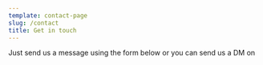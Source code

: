 ```yaml
---
template: contact-page
slug: /contact
title: Get in touch
---
```

Just send us a message using the form below or you can send us a DM on 

<HTML>
<head>

<style>

body {
    background-color: rgba($iconColor, 0.05);
}

.social-container {
    width: 400px;
    margin: 40vh auto;
    text-align: center;
}

.social-icons {
    padding: 0;
    list-style: none;
    margin: 1em;

}

</style>

</head>
<body>
<div class="social-container">
    <ul class="social-icons">
        <li><a href="#"><i class="fa fa-instagram"></i></a></li>
        <li><a href="#"><i class="fa fa-twitter"></i></a></li>
        <li><a href="#"><i class="fa fa-linkedin"></i></a></li>
        <li><a href="#"><i class="fa fa-codepen"></i></a></li>
    </ul>

</body>
</html>